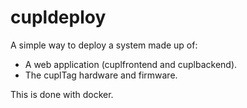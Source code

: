 # cupldeploy

A simple way to deploy a system made up of:

* A web application (cuplfrontend and cuplbackend).
* The cuplTag hardware and firmware.

This is done with docker.
